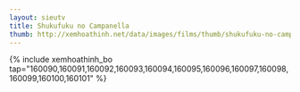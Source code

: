 ```yaml
---
layout: sieutv
title: Shukufuku no Campanella
thumb: http://xemhoathinh.net/data/images/films/thumb/shukufuku-no-campanella-shukufuku-no-campanella-2012.jpg
---
```

{% include xemhoathinh_bo tap="160090,160091,160092,160093,160094,160095,160096,160097,160098,160099,160100,160101" %} 
